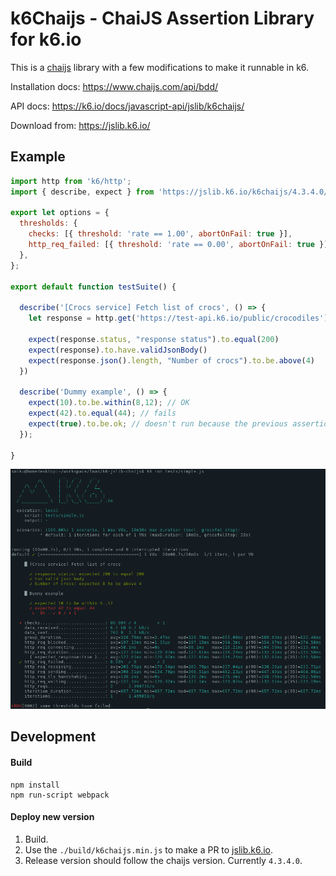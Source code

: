 # k6Chaijs - ChaiJS Assertion Library for k6.io

This is a [chaijs](https://www.chaijs.com/) library with a few modifications to make it runnable in k6.

Installation docs: https://www.chaijs.com/api/bdd/

API docs: https://k6.io/docs/javascript-api/jslib/k6chaijs/

Download from: https://jslib.k6.io/

## Example

```js
import http from 'k6/http';
import { describe, expect } from 'https://jslib.k6.io/k6chaijs/4.3.4.0/index.js';

export let options = {
  thresholds: {
    checks: [{ threshold: 'rate == 1.00', abortOnFail: true }],
    http_req_failed: [{ threshold: 'rate == 0.00', abortOnFail: true }],
  },
};

export default function testSuite() {

  describe('[Crocs service] Fetch list of crocs', () => {
    let response = http.get('https://test-api.k6.io/public/crocodiles');

    expect(response.status, "response status").to.equal(200)
    expect(response).to.have.validJsonBody()
    expect(response.json().length, "Number of crocs").to.be.above(4)
  })

  describe('Dummy example', () => {
    expect(10).to.be.within(8,12); // OK
    expect(42).to.equal(44); // fails
    expect(true).to.be.ok; // doesn't run because the previous assertion failed.
  });

}

```

![CLI screenshot](./CLI-screenshot.png)


## Development 


#### Build
```
npm install
npm run-script webpack
```

#### Deploy new version
1. Build.
2. Use the `./build/k6chaijs.min.js` to make a PR to [jslib.k6.io](https://github.com/grafana/jslib.k6.io). 
3. Release version should follow the chaijs version. Currently `4.3.4.0`.
